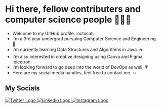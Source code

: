 # Hi there, fellow contributers and computer science people 👋👋👋

- Welcome to my GitHub profile. :octocat:
- I'm a 3rd year undergrad pursuing Computer Science and Engineering. :star_struck:
- I'm currently learning Data Structures and Algorithms in Java. :coffee:
- I'm also interested in creative designing using Canva and Figma. :electron:
- I'm looking forward to go deep into the world of DevOps as well. 	:heartpulse:
- Here are my social media handles, feel free to contact me. :relaxed:

## My Socials
<a href = "https://twitter.com/thisisdebankar" target = "_blank">
<img src="https://img.icons8.com/external-justicon-flat-justicon/64/000000/external-twitter-social-media-justicon-flat-justicon.png" alt = "Twitter Logo"/>
</a>

<a href = "https://img.icons8.com/external-justicon-flat-justicon/64/000000/external-linkedin-social-media-justicon-flat-justicon.png" target = "_blank">
<img src="https://img.icons8.com/cute-clipart/64/000000/linkedin.png" alt = "Linkedin Logo"/>
</a>

<a href = "https://img.icons8.com/3d-fluency/100/000000/instagram-new.png" target = "_blank">
<img src="https://img.icons8.com/cute-clipart/64/000000/instagram-new.png" alt = "Instagram Logo"/>
</a>
